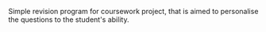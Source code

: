 Simple revision program for coursework project, that is aimed to personalise the questions to the student's ability.
